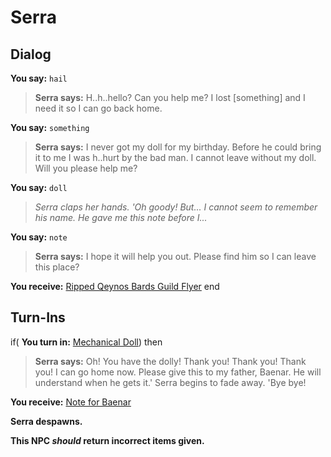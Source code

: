 # Serra
## Dialog

**You say:** `hail`



>**Serra says:** H..h..hello? Can you help me? I lost [something] and I need it so I can go back home.

**You say:** `something`



>**Serra says:** I never got my doll for my birthday. Before he could bring it to me I was h..hurt by the bad man. I cannot leave without my doll. Will you please help me?

**You say:** `doll`



>*Serra claps her hands. 'Oh goody! But... I cannot seem to remember his name. He gave me this note before I...*

**You say:** `note`



>**Serra says:** I hope it will help you out. Please find him so I can leave this place?


**You receive:**  [Ripped Qeynos Bards Guild Flyer](/item/20374)
end

## Turn-Ins





if( **You turn in:** [Mechanical Doll](/item/20370)) then


>**Serra says:** Oh! You have the dolly! Thank you! Thank you! Thank you! I can go home now. Please give this to my father, Baenar. He will understand when he gets it.' Serra begins to fade away. 'Bye bye!


 **You receive:**  [Note for Baenar](/item/20371) 


**Serra despawns.**

**This NPC *should* return incorrect items given.**

